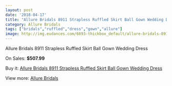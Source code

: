 ```yaml
---
layout: post
date: '2018-04-17'
title: "Allure Bridals 8911 Strapless Ruffled Skirt Ball Gown Wedding Dress"
category: Allure Bridals
tags: ["bridals","ruffled","dress","gown","allure"]
image: http://img.eudances.com/6893-thickbox_default/allure-bridals-8911-strapless-ruffled-skirt-ball-gown-wedding-dress.jpg
---
```

Allure Bridals 8911 Strapless Ruffled Skirt Ball Gown Wedding Dress

On Sales: **$507.99**
<a href="https://www.eudances.com/en/allure-bridals/2531-allure-bridals-8911-strapless-ruffled-skirt-ball-gown-wedding-dress.html"><amp-img layout="responsive" width="600" height="600" src="//img.eudances.com/6893-thickbox_default/allure-bridals-8911-strapless-ruffled-skirt-ball-gown-wedding-dress.jpg" alt="Allure Bridals 8911 Strapless Ruffled Skirt Ball Gown Wedding Dress 0" /></a>
<a href="https://www.eudances.com/en/allure-bridals/2531-allure-bridals-8911-strapless-ruffled-skirt-ball-gown-wedding-dress.html"><amp-img layout="responsive" width="600" height="600" src="//img.eudances.com/6896-thickbox_default/allure-bridals-8911-strapless-ruffled-skirt-ball-gown-wedding-dress.jpg" alt="Allure Bridals 8911 Strapless Ruffled Skirt Ball Gown Wedding Dress 1" /></a>
<a href="https://www.eudances.com/en/allure-bridals/2531-allure-bridals-8911-strapless-ruffled-skirt-ball-gown-wedding-dress.html"><amp-img layout="responsive" width="600" height="600" src="//img.eudances.com/6895-thickbox_default/allure-bridals-8911-strapless-ruffled-skirt-ball-gown-wedding-dress.jpg" alt="Allure Bridals 8911 Strapless Ruffled Skirt Ball Gown Wedding Dress 2" /></a>
<a href="https://www.eudances.com/en/allure-bridals/2531-allure-bridals-8911-strapless-ruffled-skirt-ball-gown-wedding-dress.html"><amp-img layout="responsive" width="600" height="600" src="//img.eudances.com/6894-thickbox_default/allure-bridals-8911-strapless-ruffled-skirt-ball-gown-wedding-dress.jpg" alt="Allure Bridals 8911 Strapless Ruffled Skirt Ball Gown Wedding Dress 3" /></a>

Buy it: [Allure Bridals 8911 Strapless Ruffled Skirt Ball Gown Wedding Dress](https://www.eudances.com/en/allure-bridals/2531-allure-bridals-8911-strapless-ruffled-skirt-ball-gown-wedding-dress.html "Allure Bridals 8911 Strapless Ruffled Skirt Ball Gown Wedding Dress")

View more: [Allure Bridals](https://www.eudances.com/en/2-allure-bridals "Allure Bridals")